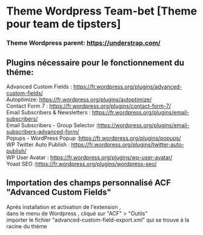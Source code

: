 # Theme Wordpress Team-bet [Theme pour team de tipsters]

### Theme Wordpress parent: https://understrap.com/

## Plugins nécessaire pour le fonctionnement du théme:
Advanced Custom Fields : https://fr.wordpress.org/plugins/advanced-custom-fields/ <br>
Autoptimize: https://fr.wordpress.org/plugins/autoptimize/ <br>
Contact Form 7 : https://fr.wordpress.org/plugins/contact-form-7/ <br>
Email Subscribers & Newsletters : https://fr.wordpress.org/plugins/email-subscribers/ <br>
Email Subscribers - Group Selector :https://wordpress.org/plugins/email-subscribers-advanced-form/ <br>
Popups - WordPress Popup :https://fr.wordpress.org/plugins/popups/ <br>
WP Twitter Auto Publish : https://fr.wordpress.org/plugins/twitter-auto-publish/ <br>
WP User Avatar : https://fr.wordpress.org/plugins/wp-user-avatar/ <br>
Yoast SEO :https://fr.wordpress.org/plugins/wordpress-seo/ <br>


## Importation des champs personnalisé ACF "Advanced Custom Fields"

Aprés installation et activation de l'extension , <br>
dans le menu de Wordpress , cliqué sur "ACF" > "Outils" <br>
importer le fichier "advanced-custom-field-export.xml" qui se trouve à la racine du théme <br>

